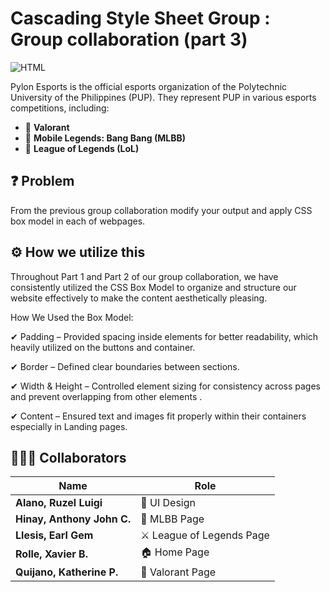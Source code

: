 
# Cascading Style Sheet Group : Group collaboration (part 3)




![HTML](https://img.shields.io/badge/HTML5-%23E34F26.svg?&style=for-the-badge&logo=html5&logoColor=white)  

Pylon Esports is the official esports organization of the Polytechnic University of the Philippines (PUP). They represent PUP in various esports competitions, including:

- 🎯 **Valorant**  
- 📱 **Mobile Legends: Bang Bang (MLBB)**  
- 🏹 **League of Legends (LoL)**  

## ❓ Problem

From the previous group collaboration modify
your output and apply CSS box model in each of
webpages.

## ⚙️ How we utilize this
Throughout Part 1 and Part 2 of our group collaboration, we have consistently utilized the CSS Box Model to organize and structure our website effectively to make the content aesthetically pleasing.

How We Used the Box Model:

✔ Padding – Provided spacing inside elements for better readability, which heavily utilized on the buttons and container.

✔ Border – Defined clear boundaries between sections.

✔ Width & Height – Controlled element sizing for consistency across pages and prevent overlapping from other elements .

✔ Content – Ensured text and images fit properly within their containers especially in Landing pages.

## 👷👷‍♀️ Collaborators


| Name | Role |
|------|------|
| **Alano, Ruzel Luigi** | 🎨 UI Design |
| **Hinay, Anthony John C.** | 📲 MLBB Page |
| **Llesis, Earl Gem** | ⚔️ League of Legends Page |
| **Rolle, Xavier B.** | 🏠 Home Page |
| **Quijano, Katherine P.** | 🎯 Valorant Page |